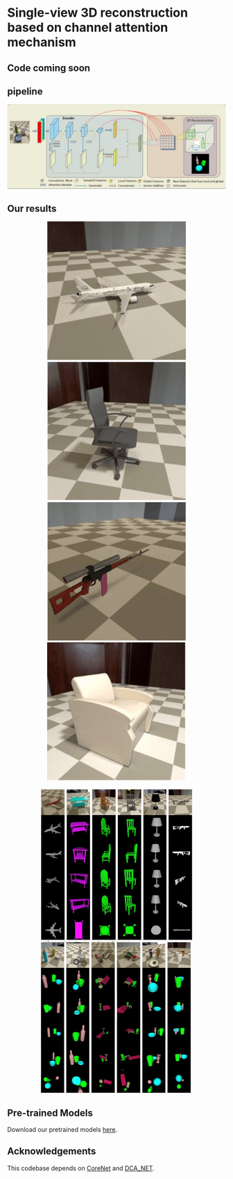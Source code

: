 # Single-view 3D reconstruction based on channel attention mechanism

## Code coming soon
## pipeline
![pipeline!](/figures/pipeline.jpg "3Dreconstruction")

## Our results
<p align="center">
  <img src="/figures/gif/airplane.gif" alt="animated" /> <img src="/figures/gif/chair.gif" alt="animated"/></br>
  <img src="/figures/gif/rifle.gif" alt="animated" /> <img src="/figures/gif/sofa.gif" alt="animated" />
</p>
<p align="center">
<img src="/figures/single.jpg"  height="350" width="350"><img src="/figures/triplet.jpg"  height="350" width="350">
</p>

## Pre-trained Models
Download our pretrained models [here](https://drive.google.com/drive/folders/1949VbIuTiJMp1FQycNS4iSuklS259CJE).
## Acknowledgements
This codebase depends on [CoreNet](https://github.com/google-research/corenet) and [DCA_NET](https://github.com/kangbrilliant/DCA-Net).

